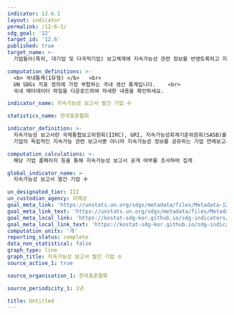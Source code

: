 ```yaml
---
indicator: 12.6.1
layout: indicator
permalink: /12-6-1/
sdg_goal: '12'
target_id: '12.6'
published: true
target_name: >-
  기업들이(특히, 대기업 및 다국적기업) 보고체계에 지속가능성 관련 정보를 반영토록하고 지속가능한 기업 활동을 이행하도록 권고

computation_definitions: >-
  <b> 국내통계(1유형) </b>   <br>
  UN SDGs 지표 정의에 가장 부합하는 국내 생산 통계입니다.    <br>
  국내 메타데이터 파일을 다운로드하여 자세한 내용을 확인하세요.

indicator_name: 지속가능성 보고서 발간 기업 수

statistics_name: 한국표준협회

indicator_definition: >-
  지속가능성 보고서란 국제통합보고위원회(IIRC), GRI, 지속가능성회계기준위원회(SASB)를 포함한 지속가능성 공개 데이터베이스에서 수집하는 각국 기업 및 다국적기업이 발간하는 모든 형태의 지속가능성 관련(지속가능 경영 관련) 보고서를 의미함. <br>
  기업의 독립적인 지속가능 관련 보고서뿐 아니라 지속가능성 정보를 공유하는 기업 연례보고서의 일부 및 중앙 정부 제출용 보고서 등도 포함함

computation_calculations: >-
  해당 기업 홈페이지 등을 통해 지속가능성 보고서 공개 여부를 조사하여 집계

global_indicator_name: >-
  지속가능성 보고서 발간 기업 수

un_designated_tier: III
un_custodian_agency: 미제공
goal_meta_link: 'https://unstats.un.org/sdgs/metadata/files/Metadata-12-06-01.pdf'
goal_meta_link_text: 'https://unstats.un.org/sdgs/metadata/files/Metadata-12-06-01.pdf'
goal_meta_local_link: 'https://kostat-sdg-kor.github.io/sdg-indicators/public/data/Metadata-12-06-01_KOR.pdf'
goal_meta_local_link_text: 'https://kostat-sdg-kor.github.io/sdg-indicators/public/data/Metadata-12-06-01_KOR.pdf'
computation_units: '개'
reporting_status: complete
data_non_statistical: false
graph_type: line
graph_title: 지속가능성 보고서 발간 기업 수
source_active_1: true

source_organisation_1: 한국표준협회 

source_periodicity_1: 1년

title: Untitled
---
```

